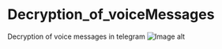 # Decryption_of_voiceMessages
Decryption of voice messages in telegram
![Image alt](https://github.com/Torkusz/Decryption_of_voiceMessages/blob/main/source/idea.png?raw=true)